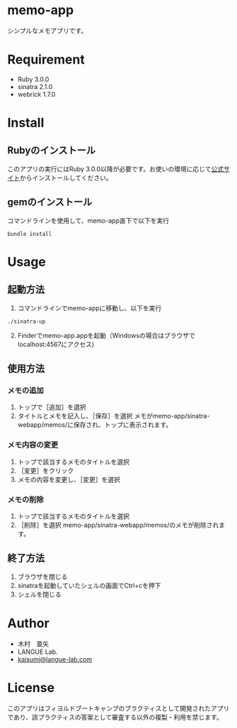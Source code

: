 # memo-app
シンプルなメモアプリです。

# Requirement
- Ruby 3.0.0
- sinatra 2.1.0
- webrick 1.7.0

# Install
## Rubyのインストール
このアプリの実行にはRuby 3.0.0以降が必要です。お使いの環境に応じて[公式サイト](https://www.ruby-lang.org/ja/)からインストールしてください。
##  gemのインストール
コマンドラインを使用して、memo-app直下で以下を実行
```
bundle install
```

# Usage
## 起動方法
1. コマンドラインでmemo-appに移動し、以下を実行
```
./sinatra-up
```
2. Finderでmemo-app.appを起動（Windowsの場合はブラウザでlocalhost:4567にアクセス)
## 使用方法
### メモの追加
1. トップで［追加］を選択
2. タイトルとメモを記入し、［保存］を選択
メモがmemo-app/sinatra-webapp/memos/に保存され、トップに表示されます。
### メモ内容の変更
1. トップで該当するメモのタイトルを選択
2. ［変更］をクリック
3. メモの内容を変更し、［変更］を選択
### メモの削除
1. トップで該当するメモのタイトルを選択
2. ［削除］を選択
memo-app/sinatra-webapp/memos/のメモが削除されます。
## 終了方法
1. ブラウザを閉じる
2. sinatraを起動していたシェルの画面でCtrl+cを押下
3. シェルを閉じる

# Author
- 木村　亜矢
- LANGUE Lab.
- kaisumi@langue-lab.com

# License
このアプリはフィヨルドブートキャンプのプラクティスとして開発されたアプリであり、該プラクティスの答案として審査する以外の複製・利用を禁じます。
